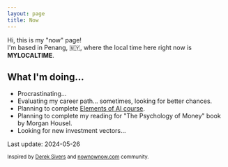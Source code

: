 ```yaml
---
layout: page
title: Now
---
```


Hi, this is my "now" page!<br>
I'm based in Penang, 🇲🇾, where the local time here right now is <strong id="localTime">MYLOCALTIME</strong>.

## What I'm doing...

- Procrastinating...
- Evaluating my career path... sometimes, looking for better chances.
- Planning to complete [Elements of AI course](https://course.elementsofai.com/).
- Planning to complete my reading for "The Psychology of Money" book by Morgan Housel.
- Looking for new investment vectors...

Last update: 2024-05-26

<small>Inspired by [Derek Sivers](https://sive.rs/nowff) and [nownownow.com](https://nownownow.com/) community.</small>

<script>
function updateClock() {
  var now = new Date(new Date().toLocaleString('en-US', { timeZone: 'Asia/Kuala_Lumpur' }));
  var timeString = now.toLocaleTimeString('en-US', { hour: 'numeric', minute: 'numeric', second: 'numeric', hour12: true });
  var dayName = now.toLocaleDateString('en-US', { weekday: 'long' });
  document.getElementById('localTime').textContent = timeString + " (" + dayName + ")";
}
setInterval(updateClock, 1000);
updateClock();
</script>